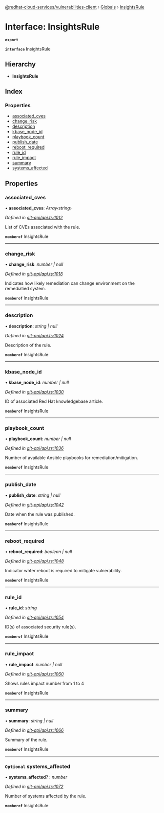 [@redhat-cloud-services/vulnerabilities-client](../README.md) › [Globals](../globals.md) › [InsightsRule](insightsrule.md)

# Interface: InsightsRule

**`export`** 

**`interface`** InsightsRule

## Hierarchy

* **InsightsRule**

## Index

### Properties

* [associated_cves](insightsrule.md#associated_cves)
* [change_risk](insightsrule.md#change_risk)
* [description](insightsrule.md#description)
* [kbase_node_id](insightsrule.md#kbase_node_id)
* [playbook_count](insightsrule.md#playbook_count)
* [publish_date](insightsrule.md#publish_date)
* [reboot_required](insightsrule.md#reboot_required)
* [rule_id](insightsrule.md#rule_id)
* [rule_impact](insightsrule.md#rule_impact)
* [summary](insightsrule.md#summary)
* [systems_affected](insightsrule.md#optional-systems_affected)

## Properties

###  associated_cves

• **associated_cves**: *Array‹string›*

*Defined in [git-api/api.ts:1012](https://github.com/RedHatInsights/javascript-clients/blob/master/packages/vulnerabilities/git-api/api.ts#L1012)*

List of CVEs associated with the rule.

**`memberof`** InsightsRule

___

###  change_risk

• **change_risk**: *number | null*

*Defined in [git-api/api.ts:1018](https://github.com/RedHatInsights/javascript-clients/blob/master/packages/vulnerabilities/git-api/api.ts#L1018)*

Indicates how likely remediation can change environment on the remediatied system.

**`memberof`** InsightsRule

___

###  description

• **description**: *string | null*

*Defined in [git-api/api.ts:1024](https://github.com/RedHatInsights/javascript-clients/blob/master/packages/vulnerabilities/git-api/api.ts#L1024)*

Description of the rule.

**`memberof`** InsightsRule

___

###  kbase_node_id

• **kbase_node_id**: *number | null*

*Defined in [git-api/api.ts:1030](https://github.com/RedHatInsights/javascript-clients/blob/master/packages/vulnerabilities/git-api/api.ts#L1030)*

ID of associated Red Hat knowledgebase article.

**`memberof`** InsightsRule

___

###  playbook_count

• **playbook_count**: *number | null*

*Defined in [git-api/api.ts:1036](https://github.com/RedHatInsights/javascript-clients/blob/master/packages/vulnerabilities/git-api/api.ts#L1036)*

Number of available Ansible playbooks for remediation/mitigation.

**`memberof`** InsightsRule

___

###  publish_date

• **publish_date**: *string | null*

*Defined in [git-api/api.ts:1042](https://github.com/RedHatInsights/javascript-clients/blob/master/packages/vulnerabilities/git-api/api.ts#L1042)*

Date when the rule was published.

**`memberof`** InsightsRule

___

###  reboot_required

• **reboot_required**: *boolean | null*

*Defined in [git-api/api.ts:1048](https://github.com/RedHatInsights/javascript-clients/blob/master/packages/vulnerabilities/git-api/api.ts#L1048)*

Indicator whter reboot is required to mitigate vulnerability.

**`memberof`** InsightsRule

___

###  rule_id

• **rule_id**: *string*

*Defined in [git-api/api.ts:1054](https://github.com/RedHatInsights/javascript-clients/blob/master/packages/vulnerabilities/git-api/api.ts#L1054)*

ID(s) of associated security rule(s).

**`memberof`** InsightsRule

___

###  rule_impact

• **rule_impact**: *number | null*

*Defined in [git-api/api.ts:1060](https://github.com/RedHatInsights/javascript-clients/blob/master/packages/vulnerabilities/git-api/api.ts#L1060)*

Shows rules impact number from 1 to 4

**`memberof`** InsightsRule

___

###  summary

• **summary**: *string | null*

*Defined in [git-api/api.ts:1066](https://github.com/RedHatInsights/javascript-clients/blob/master/packages/vulnerabilities/git-api/api.ts#L1066)*

Summary of the rule.

**`memberof`** InsightsRule

___

### `Optional` systems_affected

• **systems_affected**? : *number*

*Defined in [git-api/api.ts:1072](https://github.com/RedHatInsights/javascript-clients/blob/master/packages/vulnerabilities/git-api/api.ts#L1072)*

Number of systems affected by the rule.

**`memberof`** InsightsRule
